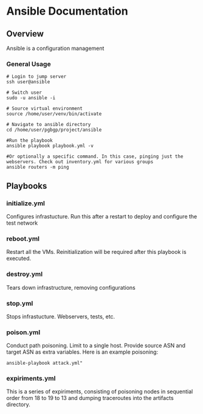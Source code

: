 # Ansible Documentation

## Overview
Ansible is a configuration management

### General Usage  
```
# Login to jump server
ssh user@ansible

# Switch user
sudo -u ansible -i

# Source virtual environment
source /home/user/venv/bin/activate

# Navigate to ansible directory
cd /home/user/pgbgp/project/ansible

#Run the playbook
ansible playbook playbook.yml -v

#Or optionally a specific command. In this case, pinging just the webservers. Check out inventory.yml for various groups
ansible routers -m ping
```
## Playbooks

### initialize.yml
Configures infrastucture. Run this after a restart to deploy and configure the test network

### reboot.yml
Restart all the VMs. Reinitialization will be required after this playbook is executed.

### destroy.yml
Tears down infrastructure, removing configurations


### stop.yml
Stops infrastucture. Webservers, tests, etc.

### poison.yml
Conduct path poisoning. Limit to a single host. Provide source ASN and target
ASN as extra variables. Here is an example poisoning:

```
ansible-playbook attack.yml"
```


### expiriments.yml
This is a series of expiriments, consisting of poisoning nodes in sequential order from 18 to 19 to 13 and dumping traceroutes into the artifacts directory.

